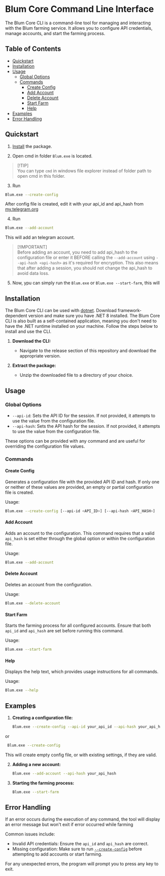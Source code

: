 # Blum Core Command Line Interface

The Blum Core CLI is a command-line tool for managing and interacting with the Blum farming service. It allows you to configure API credentials, manage accounts, and start the farming process.

## Table of Contents
- [Quickstart](#quickstart)
- [Installation](#installation)
- [Usage](#usage)
  - [Global Options](#global-options)
  - [Commands](#commands)
    - [Create Config](#create-config)
    - [Add Account](#add-account)
    - [Delete Account](#delete-account)
    - [Start Farm](#start-farm)
    - [Help](#help)
- [Examples](#examples)
- [Error Handling](#error-handling)

## Quickstart

1. [Install](#Installation) the package.

2. Open cmd in folder `Blum.exe` is located.
> [!TIP]\
> You can type `cmd` in windows file explorer instead of folder path to open cmd in this folder.

3. Run
```Bash
Blum.exe --create-config
```
After config file is created, edit it with your api_id and api_hash from [my.telegram.org](https://my.telegram.org)

4. Run
```Bash
Blum.exe --add-account
```
This will add an telegram account.

> [!IMPORTANT]\
> Before adding an account, you need to add api_hash to the configuration file or enter it BEFORE calling the `--add-account` using `--api-hash <api-hash>` as it's required for encryption. This also means that after adding a session, you should not change the api_hash to avoid data loss.

5. Now, ypu can simply run the `Blum.exe` or `Blum.exe --start-farm`, this will

## Installation

The Blum Core CLI can be used with [dotnet](https://dotnet.microsoft.com/en-us/download/dotnet/8.0). Download framework-dependent version and make sure you have .NET 8 installed.
The Blum Core CLI is also built as a self-contained application, meaning you don't need to have the .NET runtime installed on your machine. Follow the steps below to install and use the CLI.

1. **Download the CLI:**
   - Navigate to the release section of this repository and download the appropriate version.

2. **Extract the package:**
   - Unzip the downloaded file to a directory of your choice.

## Usage

### Global Options

- `--api-id`: Sets the API ID for the session. If not provided, it attempts to use the value from the configuration file.
- `--api-hash`: Sets the API hash for the session. If not provided, it attempts to use the value from the configuration file.

These options can be provided with any command and are useful for overriding the configuration file values.

### Commands

#### Create Config

Generates a configuration file with the provided API ID and hash. If only one or neither of these values are provided, an empty or partial configuration file is created.

Usage:
```bash
Blum.exe --create-config [--api-id <API_ID>] [--api-hash <API_HASH>]
```

#### Add Account

Adds an account to the configuration. This command requires that a valid `api_hash` is set either through the global option or within the configuration file.

Usage:
```bash
Blum.exe --add-account
```

#### Delete Account

Deletes an account from the configuration.

Usage:
```bash
Blum.exe --delete-account
```

#### Start Farm

Starts the farming process for all configured accounts. Ensure that both `api_id` and `api_hash` are set before running this command.

Usage:
```bash
Blum.exe --start-farm
```

#### Help

Displays the help text, which provides usage instructions for all commands.

Usage:
```bash
Blum.exe --help
```

## Examples

1. **Creating a configuration file:**
   ```bash
   Blum.exe --create-config --api-id your_api_id --api-hash your_api_hash
   ```
   
  or
  
  ```bash
   Blum.exe --create-config
   ```
This will create empty config file, or with existing settings, if they are valid.

2. **Adding a new account:**
   ```bash
   Blum.exe --add-account --api-hash your_api_hash
   ```

3. **Starting the farming process:**
   ```bash
   Blum.exe --start-farm
   ```

## Error Handling

If an error occurs during the execution of any command, the tool will display an error message but won't exit if error occurred while farming

Common issues include:
- Invalid API credentials: Ensure the `api_id` and `api_hash` are correct.
- Missing configuration: Make sure to run [`--create-config`](#create-config) before attempting to add accounts or start farming.

For any unexpected errors, the program will prompt you to press any key to exit.
